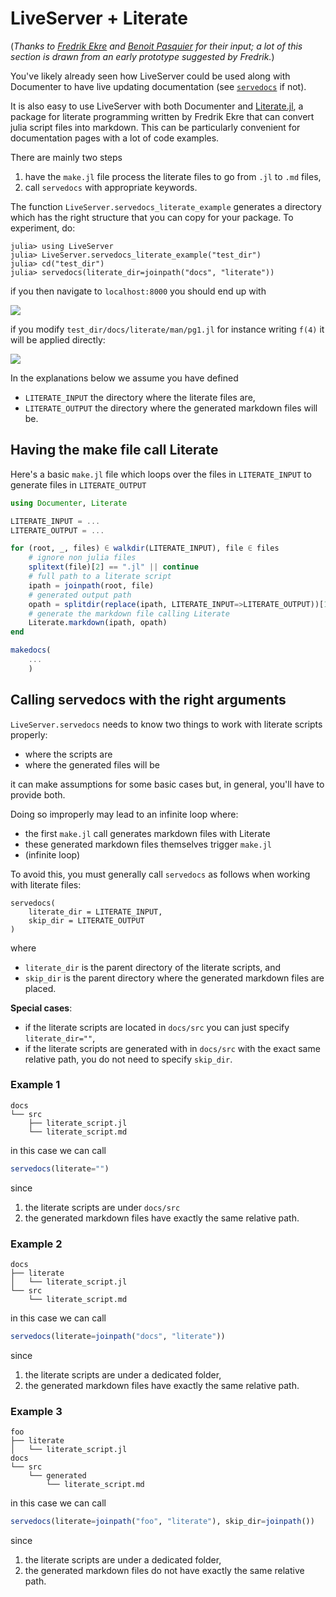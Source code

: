 # LiveServer + Literate

(_Thanks to [Fredrik Ekre](https://github.com/fredrikekre) and [Benoit Pasquier](https://github.com/briochemc) for their input; a lot of this section is drawn from an early prototype suggested by Fredrik._)

You've likely already seen how LiveServer could be used along with Documenter to have live updating documentation (see [`servedocs`](/man/functionalities/#servedocs-1) if not).

It is also easy to use LiveServer with both Documenter and [Literate.jl](https://github.com/fredrikekre/Literate.jl), a package for literate programming written by Fredrik Ekre that can convert julia script files into markdown.
This can be particularly convenient for documentation pages with a lot of code examples.

There are mainly two steps 

1. have the `make.jl` file process the literate files to go from `.jl` to `.md` files,
2. call `servedocs` with appropriate keywords.

The function `LiveServer.servedocs_literate_example` generates a directory which has the right structure that you can copy for your package.
To experiment, do:

```julia-repl
julia> using LiveServer
julia> LiveServer.servedocs_literate_example("test_dir")
julia> cd("test_dir")
julia> servedocs(literate_dir=joinpath("docs", "literate"))
```

if you then navigate to `localhost:8000` you should end up with

![](../../assets/testlit.png)

if you modify `test_dir/docs/literate/man/pg1.jl` for instance writing `f(4)` it will be applied directly:

![](../../assets/testlit2.png)


In the explanations below we assume you have defined

* `LITERATE_INPUT` the directory where the literate files are,
* `LITERATE_OUTPUT` the directory where the generated markdown files will be.


## Having the make file call Literate

Here's a basic `make.jl` file which loops over the files in `LITERATE_INPUT` to generate files
in `LITERATE_OUTPUT` 

```julia
using Documenter, Literate

LITERATE_INPUT = ...
LITERATE_OUTPUT = ...

for (root, _, files) ∈ walkdir(LITERATE_INPUT), file ∈ files
    # ignore non julia files
    splitext(file)[2] == ".jl" || continue
    # full path to a literate script
    ipath = joinpath(root, file)
    # generated output path
    opath = splitdir(replace(ipath, LITERATE_INPUT=>LITERATE_OUTPUT))[1]
    # generate the markdown file calling Literate
    Literate.markdown(ipath, opath)
end

makedocs(
    ...
    )
```

## Calling servedocs with the right arguments

`LiveServer.servedocs` needs to know two things to work with literate scripts properly:

* where the scripts are
* where the generated files will be

it can make assumptions for some basic cases but, in general, you'll have to provide both.

Doing so improperly may lead to an infinite loop where:
* the first `make.jl` call generates markdown files with Literate
* these generated markdown files themselves trigger `make.jl`
* (infinite loop)

To avoid this, you must generally call `servedocs` as follows when working with literate files:

```
servedocs(
    literate_dir = LITERATE_INPUT,
    skip_dir = LITERATE_OUTPUT
)
```

where

* `literate_dir` is the parent directory of the literate scripts, and
* `skip_dir` is the parent directory where the generated markdown files are placed.

**Special cases**:

* if the literate scripts are located in `docs/src` you can just specify `literate_dir=""`,
* if the literate scripts are generated with in `docs/src` with the exact same relative path, you
do not need to specify `skip_dir`.


### Example 1 <!-- checked 10/7/2023 | 1.2.1 -->

```
docs
└── src
    ├── literate_script.jl
    └── literate_script.md
```

in this case we can call 

```julia
servedocs(literate="")
```

since

1. the literate scripts are under `docs/src`
2. the generated markdown files have exactly the same relative path.


### Example 2 <!-- checked 10/7/2023 | 1.2.1 -->

```
docs
├── literate
│   └── literate_script.jl
└── src
    └── literate_script.md
```

in this case we can call 

```julia
servedocs(literate=joinpath("docs", "literate"))
```

since

1. the literate scripts are under a dedicated folder,
2. the generated markdown files have exactly the same relative path.

### Example 3 <!-- checked 10/7/2023 | 1.2.1 -->

```
foo
├── literate
│   └── literate_script.jl
docs
└── src
    └── generated
        └── literate_script.md
```

in this case we can call 

```julia
servedocs(literate=joinpath("foo", "literate"), skip_dir=joinpath())
```

since

1. the literate scripts are under a dedicated folder,
2. the generated markdown files do not have exactly the same relative path.

